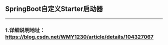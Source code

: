## SpringBoot自定义Starter启动器

------

### 1.详细说明地址：https://blog.csdn.net/WMY1230/article/details/104327067